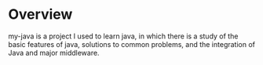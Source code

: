 # Overview

my-java is a project I used to learn java, in which there is a study of the basic features of java, solutions to common 
problems, and the integration of Java and major middleware.